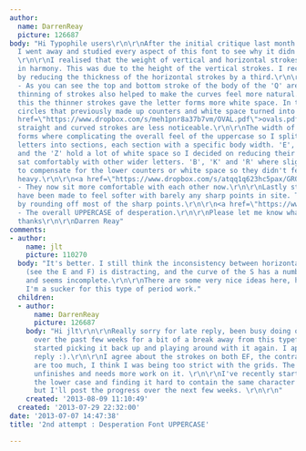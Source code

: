 ```yaml
---
author:
  name: DarrenReay
  picture: 126687
body: "Hi Typophile users\r\n\r\nAfter the initial critique last month on 'Typophile'
  I went away and studied every aspect of this font to see why it didn't seem to work.
  \r\n\r\nI realised that the weight of vertical and horizontal strokes weren't visually
  in harmony. This was due to the height of the vertical strokes. I rectified this
  by reducing the thickness of the horizontal strokes by a third.\r\n\r\n<a href=\"https://www.dropbox.com/s/7xjs9vrprbqlke6/STROKES.pdf\">strokes.pdf</a>
  - As you can see the top and bottom stroke of the body of the 'Q' are slightly thinner.\r\n\r\nThe
  thinning of strokes also helped to make the curves feel more natural. Because of
  this the thinner strokes gave the letter forms more white space. In turn the perfect
  circles that previously made up counters and white space turned into ovals.\r\n\r\n<a
  href=\"https://www.dropbox.com/s/meh1pnr8a37b7vm/OVAL.pdf\">ovals.pdf</a> - The
  straight and curved strokes are less noticeable.\r\n\r\nThe width of certain letter
  forms where complicating the overall feel of the uppercase so I split some of the
  letters into sections, each section with a specific body width. 'E', 'F', 'L', 'T'
  and the 'Z' hold a lot of white space so I decided on reducing their width so they
  sat comfortably with other wider letters. 'B', 'K' and 'R' where slightly wider
  to compensate for the lower counters or white space so they didn't feel too top
  heavy.\r\n\r\n<a href=\"https://www.dropbox.com/s/atqq1q623hc5pax/GROUPS.pdf\">groups.pdf</a>
  - They now sit more comfortable with each other now.\r\n\r\nLastly stroke edges
  have been made to feel softer with barely any sharp points in site. This was achieved
  by rounding off most of the sharp points.\r\n\r\n<a href=\"https://www.dropbox.com/s/x0etyiu21h6q5hq/FONT.pdf\">desperation.pdf</a>
  - The overall UPPERCASE of desperation.\r\n\r\nPlease let me know what you all think?\r\n\r\nMany
  thanks\r\n\r\nDarren Reay"
comments:
- author:
    name: jlt
    picture: 110270
  body: "It's better. I still think the inconsistency between horizontal stroke width
    (see the E and F) is distracting, and the curve of the S has a number of issues
    and seems incomplete.\r\n\r\nThere are some very nice ideas here, however, and
    I'm a sucker for this type of period work."
  children:
  - author:
      name: DarrenReay
      picture: 126687
    body: "Hi jlt\r\n\r\nReally sorry for late reply, been busy doing other projects
      over the past few weeks for a bit of a break away from this typeface. I've now
      started picking it back up and playing around with it again. I appreciate your
      reply :).\r\n\r\nI agree about the strokes on both EF, the contrast in weight
      are too much, I think I was being too strict with the grids. The S is definitely
      unfinishes and needs more work on it. \r\n\r\nI've recently started creating
      the lower case and finding it hard to contain the same character as the UPPERCASE
      but I'll post the progress over the next few weeks. \r\n\r\n"
    created: '2013-08-09 11:10:49'
  created: '2013-07-29 22:32:00'
date: '2013-07-07 14:47:38'
title: '2nd attempt : Desperation Font UPPERCASE'

---
```

